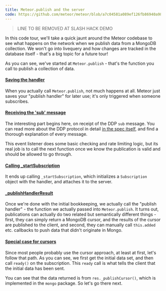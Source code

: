 ```yaml
---
title: Meteor.publish and the server
code: https://github.com/meteor/meteor/blob/a7c04581a089ef126fb86940a98b983f7b46b714/packages/ddp-server/livedata_server.js#L1468-L1476
---
```

> LINE TO BE REMOVED AT SLASH HACK DEMO

In this code tour, we'll take a quick jaunt around the Meteor codebase to see what happens on the network when we publish data from a MongoDB collection. We won't go into livequery and how changes are tracked in the database itself - that's a big topic for a future tour!

As you can see, we've started at `Meteor.publish` - that's the function you call to publish a collection of data.

<a href="https://github.com/meteor/meteor/blob/a7c04581a089ef126fb86940a98b983f7b46b714/packages/ddp-server/livedata_server.js#L1512-L1513"><h4>Saving the handler</h4></a>

When you actually call `Meteor.publish`, not much happens at all. Meteor just saves your "publish handler" for later use; it's only triggered when someone subscribes.

<a href="https://github.com/meteor/meteor/blob/a7c04581a089ef126fb86940a98b983f7b46b714/packages/ddp-server/livedata_server.js#L561-L578"><h4>Receiving the 'sub' message</h4></a>

The interesting part begins here, on receipt of the DDP `sub` message. You can read more about the DDP protocol in detail [in the spec itself](https://github.com/meteor/meteor/blob/devel/packages/ddp/DDP.md), and find a thorough explanation of every message.

This event listener does some basic checking and rate limiting logic, but its real job is to call the next function once we know the publication is valid and should be allowed to go through.

<a href="https://github.com/meteor/meteor/blob/a7c04581a089ef126fb86940a98b983f7b46b714/packages/ddp-server/livedata_server.js#L835-L846"><h4>Calling _startSubscription</h4></a>

It ends up calling `_startSubscription`, which initializes a `Subscription` object with the handler, and attaches it to the server.

<a href="https://github.com/meteor/meteor/blob/a7c04581a089ef126fb86940a98b983f7b46b714/packages/ddp-server/livedata_server.js#L1044"><h4>_publishHandlerResult</h4></a>

Once we're done with the initial bookkeeping, we actually call the "publish handler" - the function we actually passed into `Meteor.publish`. It turns out, publications can actually do two related but semantically different things - first, they can simply return a MongoDB cursor, and the results of the cursor are published to the client, and second, they can manually call `this.added` etc. callbacks to push data that didn't originate in Mongo.

<a href="https://github.com/meteor/meteor/blob/a7c04581a089ef126fb86940a98b983f7b46b714/packages/ddp-server/livedata_server.js#L1066-L1076"><h4>Special case for cursors</h4></a>

Since most people probably use the cursor approach, at least at first, let's follow that path. As you can see, we first get the initial data set, and then call `ready()` on the subscription. This `ready` call is what tells the client that the initial data has been sent.

You can see that the data returned is from `res._publishCursor()`, which is implemented in the `mongo` package. So let's go there next.
